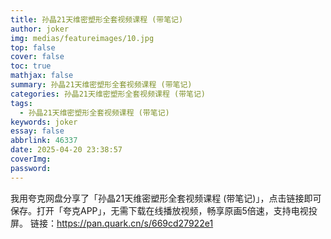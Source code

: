 ```yaml
---
title: 孙晶21天维密塑形全套视频课程 (带笔记)
author: joker
img: medias/featureimages/10.jpg
top: false
cover: false
toc: true
mathjax: false
summary: 孙晶21天维密塑形全套视频课程 (带笔记)
categories: 孙晶21天维密塑形全套视频课程 (带笔记)
tags:
  - 孙晶21天维密塑形全套视频课程 (带笔记)
keywords: joker
essay: false
abbrlink: 46337
date: 2025-04-20 23:38:57
coverImg:
password:
---
```


我用夸克网盘分享了「孙晶21天维密塑形全套视频课程 (带笔记)」，点击链接即可保存。打开「夸克APP」，无需下载在线播放视频，畅享原画5倍速，支持电视投屏。
链接：https://pan.quark.cn/s/669cd27922e1
